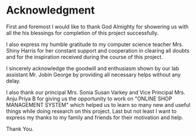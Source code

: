 # Acknowledgment

First and foremost I would like to thank God Almighty for showering us with all the his blessings for completion of this project successfully.

I also express my humble gratitude to my computer science teacher Mrs. Shiny Harris for her constant support and cooperation in clearing all doubts and for the inspiration received during the course of this project.

I sincerely acknowledge the goodwill and enthusiasm shown by our lab assistant Mr. Jobin George by providing all necessary helps without any delay.

I also thank our principal Mrs. Sonia Susan Varkey and Vice Principal Mrs. Anju Priya B for giving us the opportunity to work on "ONLINE SHOP MANAGEMENT SYSTEM" which helped us to learn so many new and useful things while doing research on this project. Last but not least I want to express my thanks to my family and friends for their motivation and help.

Thank You.